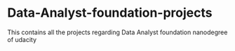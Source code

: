 # Data-Analyst-foundation-projects
This contains all the projects regarding Data Analyst foundation nanodegree of udacity

